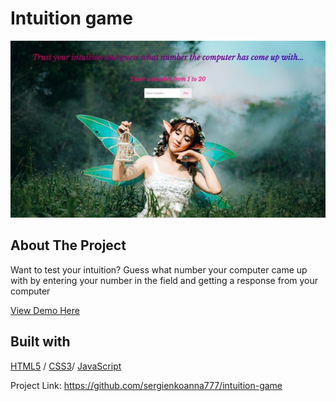 # Intuition game


<img src="./game.jpg" alt="Image" width="auto">


## About The Project

Want to test your intuition? Guess what number your computer came up with by entering your number in the field and getting a response from your computer
  <p>
    <a href="https://intuition-game.glitch.me/">View Demo Here</a>
  </p>



## Built with 

[HTML5](https://www.w3schools.com/html/) / [CSS3](https://www.w3schools.com/css/)/ [JavaScript](https://www.w3schools.com/js/)


Project Link:  https://github.com/sergienkoanna777/intuition-game
